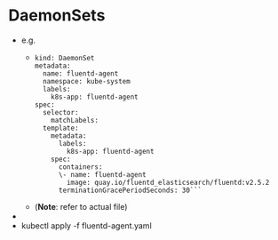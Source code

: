 # DaemonSets
- e.g.
	- ``` apiVersion: apps/v1
	  kind: DaemonSet
	  metadata:
	    name: fluentd-agent
	    namespace: kube-system
	    labels:
	      k8s-app: fluentd-agent
	  spec:
	    selector:
	      matchLabels:
	    template:
	      metadata:
	        labels:
	          k8s-app: fluentd-agent
	      spec:
	        containers:
	        \- name: fluentd-agent
	          image: quay.io/fluentd_elasticsearch/fluentd:v2.5.2
	        terminationGracePeriodSeconds: 30```
	- (**Note**: refer to actual file)
-
- kubectl apply -f fluentd-agent.yaml